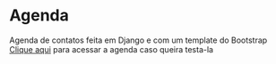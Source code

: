 # Agenda
Agenda de contatos feita em Django e com um template do Bootstrap
[Clique aqui](agendinha-top.herokuapp.com) para acessar a agenda caso queira testa-la
